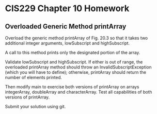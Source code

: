 # CIS229 Chapter 10 Homework

## Overloaded Generic Method printArray

Overload the generic method printArray of Fig. 20.3 so that it takes two additional integer arguments, lowSubscript and highSubscript. 

A call to this method prints only the designated portion of the array. 

Validate lowSubscript and highSubscript. If either is out of range, the overloaded printArray method should throw an InvalidSubscriptException (which you will have to define); otherwise, printArray should return the number of elements printed. 

Then modify main to exercise both versions of printArray on arrays integerArray, doubleArray and characterArray. Test all capabilities of both versions of printArray.

Submit your solution using git.
